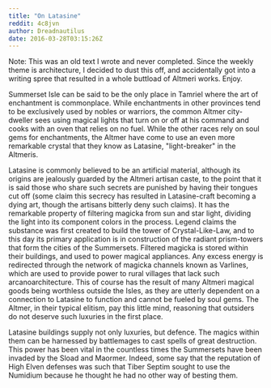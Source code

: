 ```yaml
---
title: "On Latasine"
reddit: 4c8jvn
author: Dreadnautilus
date: 2016-03-28T03:15:26Z
---
```


Note: This was an old text I wrote and never completed. Since the weekly theme is architecture, I decided to dust this off, and accidentally got into a writing spree that resulted in a whole buttload of Altmeri works. Enjoy.

Summerset Isle can be said to be the only place in Tamriel where the art of enchantment is commonplace. While enchantments in other provinces tend to be exclusively used by nobles or warriors, the common Altmer city-dweller sees using magical lights that turn on or off at his command and cooks with an oven that relies on no fuel. While the other races rely on soul gems for enchantments, the Altmer have come to use an even more remarkable crystal that they know as Latasine, "light-breaker" in the Altmeris.

Latasine is commonly believed to be an artificial material, although its origins are jealously guarded by the Altmeri artisan caste, to the point that it is said those who share such secrets are punished by having their tongues cut off (some claim this secrecy has resulted in Latasine-craft becoming a dying art, though the artisans bitterly deny such claims).  It has the remarkable property of filtering magicka from sun and star light, dividing the light into its component colors in the process. Legend claims the substance was first created to build the tower of Crystal-Like-Law, and to this day its primary application is in construction of the radiant prism-towers that form the cities of the Summersets. Filtered magicka is stored within their buildings, and used to power magical appliances. Any excess energy is redirected through the network of magicka channels known as Varlines, which are used to provide power to rural villages that lack such arcanoarchitecture. This of course has the result of many Altmeri magical goods being worthless outside the Isles, as they are utterly dependent on a connection to Latasine to function and cannot be fueled by soul gems. The Altmer, in their typical elitism, pay this little mind, reasoning that outsiders do not deserve such luxuries in the first place. 

Latasine buildings supply not only luxuries, but defence. The magics within them can be harnessed by battlemages to cast spells of great destruction. This power has been vital in the countless times the Summersets have been invaded by the Sload and Maormer. Indeed, some say that the reputation of High Elven defenses was such that Tiber Septim sought to use the Numidium because he thought he had no other way of besting them.  
 
